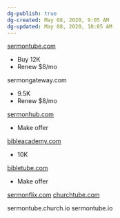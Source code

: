 ```yaml
---
dg-publish: true
dg-created: May 08, 2020, 9:05 AM
dg-updated: May 08, 2020, 10:05 AM
---
```


[sermontube.com](http://sermontube.com)

* Buy 12K
* Renew $8/mo

sermongateway.com

* 9.5K
* Renew $8/mo

[sermonhub.com](http://sermonhub.com)

* Make offer

[bibleacademy.com](http://bibleacademy.com)

* 10K

[bibletube.com](http://bibletube.com)

* Make offer

[sermonflix.com](http://sermonflix.com)
[churchtube.com](http://churchtube.com)

sermontube.church.io
sermontube.io


